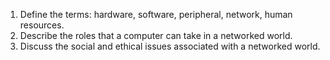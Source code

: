 1. Define the terms: hardware, software, peripheral, network, human resources.
2. Describe the roles that a computer can take in a networked world.
3. Discuss the social and ethical issues associated with a networked world.